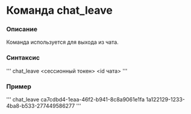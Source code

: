 # Команда chat_leave

### Описание
Команда используется для выхода из чата.

### Синтаксис
'''
chat_leave <сессионный токен> <id чата>
'''

### Пример
'''
chat_leave ca7cdbd4-1eaa-46f2-b941-8c8a9061e1fa 1a122129-1233-4ba8-b533-277449586277
'''